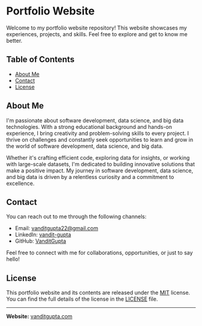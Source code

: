 # Portfolio Website

Welcome to my portfolio website repository! This website showcases my experiences, projects, and skills. Feel free to explore and get to know me better.

## Table of Contents

- [About Me](#about-me)
- [Contact](#contact)
- [License](#license)

## About Me

I'm passionate about software development, data science, and big data technologies. With a strong educational background and hands-on experience, I bring creativity and problem-solving skills to every project. I thrive on challenges and constantly seek opportunities to learn and grow in the world of software development, data science, and big data.

Whether it's crafting efficient code, exploring data for insights, or working with large-scale datasets, I'm dedicated to building innovative solutions that make a positive impact. My journey in software development, data science, and big data is driven by a relentless curiosity and a commitment to excellence.

## Contact

You can reach out to me through the following channels:

- Email: [vanditgupta22@gmail.com](mailto:vanditgupta22@gmail.com)
- LinkedIn: [vandit-gupta](https://www.linkedin.com/in/vandit-gupta/)
- GitHub: [VanditGupta](https://github.com/VanditGupta)

Feel free to connect with me for collaborations, opportunities, or just to say hello!

## License

This portfolio website and its contents are released under the [MIT](https://github.com/git/git-scm.com/blob/main/MIT-LICENSE.txt) license. You can find the full details of the license in the [LICENSE](LICENSE) file.

---

**Website:** [vanditgupta.com](https://vanditgupta.com)
